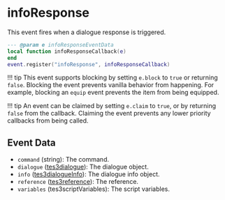 # infoResponse

This event fires when a dialogue response is triggered.

```lua
--- @param e infoResponseEventData
local function infoResponseCallback(e)
end
event.register("infoResponse", infoResponseCallback)
```

!!! tip
	This event supports blocking by setting `e.block` to `true` or returning `false`. Blocking the event prevents vanilla behavior from happening. For example, blocking an `equip` event prevents the item from being equipped.

!!! tip
	An event can be claimed by setting `e.claim` to `true`, or by returning `false` from the callback. Claiming the event prevents any lower priority callbacks from being called.

## Event Data

* `command` (string): The command.
* `dialogue` ([tes3dialogue](../../types/tes3dialogue)): The dialogue object.
* `info` ([tes3dialogueInfo](../../types/tes3dialogueInfo)): The dialogue info object.
* `reference` ([tes3reference](../../types/tes3reference)): The reference.
* `variables` (tes3scriptVariables): The script variables.

